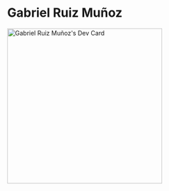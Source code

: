# Gabriel Ruiz Muñoz

<a href="https://app.daily.dev/gabrielrmunoz"><img src="https://api.daily.dev/devcards/v2/plNTscjrbt0Q8ZhAhpWEN.png?type=default&r=kl8" width="356" alt="Gabriel Ruiz Muñoz's Dev Card"/></a>

